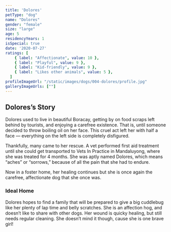 ```yaml
---
title: 'Dolores'
petType: "dog"
name: "Dolores"
gender: "female"
size: "large"
age: 5
residencyYears: 1
isSpecial: true
date: '2020-07-27'
ratings: [
    { label: "Affectionate", value: 10 },
    { label: "Playful", value: 9 },
    { label: "Kid-friendly", value: 9 },
    { label: "Likes other animals", value: 5 },
  ]
profileImageUrl: "/static/images/dogs/004-dolores/profile.jpg"
galleryImageUrls: [""]
---
```


## Dolores’s  Story

Dolores used to live in beautiful Boracay, getting by on food scraps left behind by tourists, and enjoying a carefree existence. That is, until someone decided to throw boiling oil on her face. This cruel act left her with half a face — everything on the left side is completely disfigured.

Thankfully, many came to her rescue. A vet performed first aid treatment until she could get transported to Vets In Practice in Mandaluyong, where she was treated for 4 months. She was aptly named Dolores, which means “aches” or “sorrows,” because of all the pain that she had to endure.

Now in a foster home, her healing continues but she is once again the carefree, affectionate dog that she once was.

### Ideal Home

Dolores hopes to find a family that will be prepared to give a big cuddlebug like her plenty of lap time and belly scratches. She is an affection hog, and doesn’t like to share with other dogs. Her wound is quicky healing, but still needs regular cleaning. She doesn’t mind it though, cause she is one brave girl!
